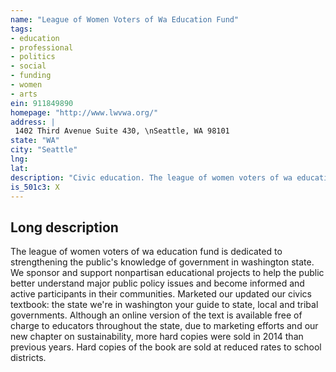 ```yaml
---
name: "League of Women Voters of Wa Education Fund"
tags:
- education
- professional
- politics
- social
- funding
- women
- arts
ein: 911849890
homepage: "http://www.lwvwa.org/"
address: |
 1402 Third Avenue Suite 430, \nSeattle, WA 98101
state: "WA"
city: "Seattle"
lng: 
lat: 
description: "Civic education. The league of women voters of wa education fund works to strengthen the public's knowledge of government in washington state. We sponsor and support nonpartisan educational projects to help the public better understand major public policy issues, and become informed and active participants in their communities. "
is_501c3: X
---
```


## Long description

The league of women voters of wa education fund is dedicated to strengthening the public's knowledge of government in washington state. We sponsor and support nonpartisan educational projects to help the public better understand major public policy issues and become informed and active participants in their communities. Marketed our updated our civics textbook: the state we're in washington your guide to state, local and tribal governments. Although an online version of the text is available free of charge to educators throughout the state, due to marketing efforts and our new chapter on sustainability, more hard copies were sold in 2014 than previous years. Hard copies of the book are sold at reduced rates to school districts. 
